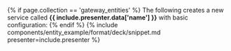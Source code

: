 {% if page.collection == 'gateway_entities' %}
  The following creates a new service called **{{ include.presenter.data['name'] }}** with basic configuration:
{% endif %}
{% include components/entity_example/format/deck/snippet.md presenter=include.presenter %}

